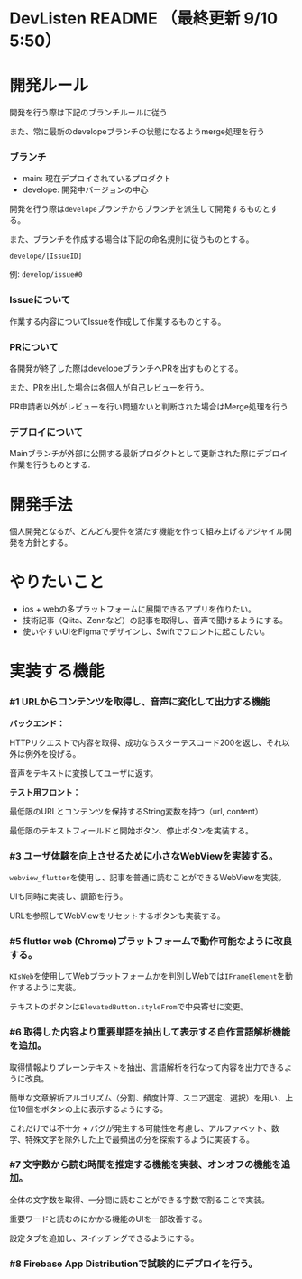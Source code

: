 # DevListen README （最終更新 9/10 5:50）

# 開発ルール

開発を行う際は下記のブランチルールに従う

また、常に最新のdevelopeブランチの状態になるようmerge処理を行う

### ブランチ

- main: 現在デプロイされているプロダクト
- develope: 開発中バージョンの中心

開発を行う際は`develope`ブランチからブランチを派生して開発するものとする。

また、ブランチを作成する場合は下記の命名規則に従うものとする。

`develope/[IssueID]`

例: `develop/issue#0`

### Issueについて

作業する内容についてIssueを作成して作業するものとする。

### PRについて

各開発が終了した際はdevelopeブランチへPRを出すものとする。

また、PRを出した場合は各個人が自己レビューを行う。

PR申請者以外がレビューを行い問題ないと判断された場合はMerge処理を行う

### デブロイについて

Mainブランチが外部に公開する最新プロダクトとして更新された際にデブロイ作業を行うものとする.

# 開発手法

個人開発となるが、どんどん要件を満たす機能を作って組み上げるアジャイル開発を方針とする。

# やりたいこと

- ios + webの多プラットフォームに展開できるアプリを作りたい。
- 技術記事（Qiita、Zennなど）の記事を取得し、音声で聞けるようにする。
- 使いやすいUIをFigmaでデザインし、Swiftでフロントに起こしたい。

# 実装する機能

### #1 URLからコンテンツを取得し、音声に変化して出力する機能

**バックエンド：**

HTTPリクエストで内容を取得、成功ならスターテスコード200を返し、それ以外は例外を投げる。

音声をテキストに変換してユーザに返す。

**テスト用フロント：**

最低限のURLとコンテンツを保持するString変数を持つ（url, content）

最低限のテキストフィールドと開始ボタン、停止ボタンを実装する。

### #3 ユーザ体験を向上させるために小さなWebViewを実装する。

`webview_flutter`を使用し、記事を普通に読むことができるWebViewを実装。

UIも同時に実装し、調節を行う。

URLを参照してWebViewをリセットするボタンも実装する。

### #5 flutter web (Chrome)プラットフォームで動作可能なように改良する。

`KIsWeb`を使用してWebプラットフォームかを判別しWebでは`IFrameElement`を動作するように実装。

テキストのボタンは`ElevatedButton.styleFrom`で中央寄せに変更。

### #6 取得した内容より重要単語を抽出して表示する自作言語解析機能を追加。

取得情報よりプレーンテキストを抽出、言語解析を行なって内容を出力できるように改良。

簡単な文章解析アルゴリズム（分割、頻度計算、スコア選定、選択）を用い、上位10個をボタンの上に表示するようにする。

これだけでは不十分 + バグが発生する可能性を考慮し、アルファベット、数字、特殊文字を除外した上で最頻出の分を探索するように実装する。

### #7 文字数から読む時間を推定する機能を実装、オンオフの機能を追加。

全体の文字数を取得、一分間に読むことができる字数で割ることで実装。

重要ワードと読むのにかかる機能のUIを一部改善する。

設定タブを追加し、スイッチングできるようにする。

### #8 Firebase App Distributionで試験的にデプロイを行う。